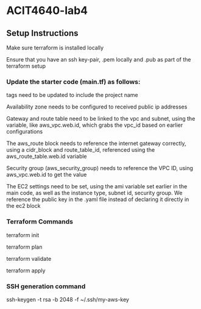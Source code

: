 # ACIT4640-lab4

## Setup Instructions

Make sure terraform is installed locally

Ensure that you have an ssh key-pair, .pem locally and .pub as part of the terraform setup

### Update the starter code (main.tf) as follows:

tags need to be updated to include the project name

Availability zone needs to be configured to received public ip addresses

Gateway and route table need to be linked to the vpc and subnet, using the variable, like aws_vpc.web.id, which grabs the vpc_id based on earlier configurations

The aws_route block needs to reference the internet gateway correctly, using a cidr_block and route_table_id, referenced using the aws_route_table.web.id variable

Security group (aws_security_group) needs to reference the VPC ID, using aws_vpc.web.id to get the value

The EC2 settings need to be set, using the ami variable set earlier in the main code, as well as the instance type, subnet id, security group. We reference the public key in the .yaml file instead of declaring it directly in the ec2 block

### Terraform Commands

terraform init

terraform plan

terraform validate

terraform apply

### SSH generation command

ssh-keygen -t rsa -b 2048 -f ~/.ssh/my-aws-key